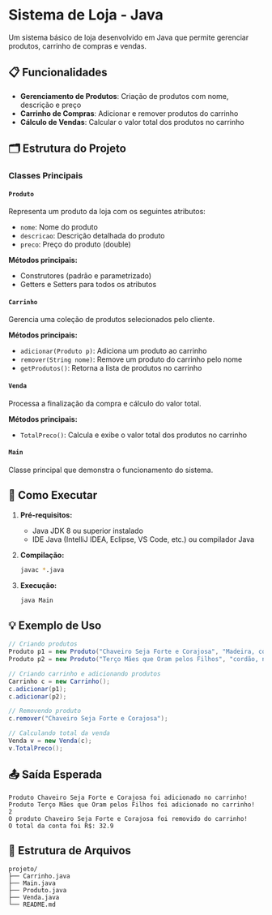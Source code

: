 # Sistema de Loja - Java

Um sistema básico de loja desenvolvido em Java que permite gerenciar produtos, carrinho de compras e vendas.

## 📋 Funcionalidades

- **Gerenciamento de Produtos**: Criação de produtos com nome, descrição e preço
- **Carrinho de Compras**: Adicionar e remover produtos do carrinho
- **Cálculo de Vendas**: Calcular o valor total dos produtos no carrinho

## 🗂️ Estrutura do Projeto

### Classes Principais

#### `Produto`
Representa um produto da loja com os seguintes atributos:
- `nome`: Nome do produto
- `descricao`: Descrição detalhada do produto
- `preco`: Preço do produto (double)

**Métodos principais:**
- Construtores (padrão e parametrizado)
- Getters e Setters para todos os atributos

#### `Carrinho`
Gerencia uma coleção de produtos selecionados pelo cliente.

**Métodos principais:**
- `adicionar(Produto p)`: Adiciona um produto ao carrinho
- `remover(String nome)`: Remove um produto do carrinho pelo nome
- `getProdutos()`: Retorna a lista de produtos no carrinho

#### `Venda`
Processa a finalização da compra e cálculo do valor total.

**Métodos principais:**
- `TotalPreco()`: Calcula e exibe o valor total dos produtos no carrinho

#### `Main`
Classe principal que demonstra o funcionamento do sistema.

## 🚀 Como Executar

1. **Pré-requisitos:**
   - Java JDK 8 ou superior instalado
   - IDE Java (IntelliJ IDEA, Eclipse, VS Code, etc.) ou compilador Java

2. **Compilação:**
   ```bash
   javac *.java
   ```

3. **Execução:**
   ```bash
   java Main
   ```

## 💡 Exemplo de Uso

```java
// Criando produtos
Produto p1 = new Produto("Chaveiro Seja Forte e Corajosa", "Madeira, cordão, adesivo", 15.90);
Produto p2 = new Produto("Terço Mães que Oram pelos Filhos", "cordão, netals e adesivo resinado", 32.90);

// Criando carrinho e adicionando produtos
Carrinho c = new Carrinho();
c.adicionar(p1);
c.adicionar(p2);

// Removendo produto
c.remover("Chaveiro Seja Forte e Corajosa");

// Calculando total da venda
Venda v = new Venda(c);
v.TotalPreco();
```

## 📤 Saída Esperada

```
Produto Chaveiro Seja Forte e Corajosa foi adicionado no carrinho!
Produto Terço Mães que Oram pelos Filhos foi adicionado no carrinho!
2
O produto Chaveiro Seja Forte e Corajosa foi removido do carrinho!
O total da conta foi R$: 32.9
```


## 📝 Estrutura de Arquivos

```
projeto/
├── Carrinho.java
├── Main.java
├── Produto.java
├── Venda.java
└── README.md
```
